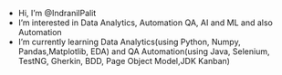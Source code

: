 - Hi, I’m @IndranilPalit
- I’m interested in Data Analytics, Automation QA, AI and ML and also Automation
- I’m currently learning Data Analytics(using Python, Numpy, Pandas,Matplotlib, EDA) and QA Automation(using Java, Selenium, TestNG, Gherkin, BDD, Page Object Model,JDK Kanban) 

<!---
IndranilPalit24/IndranilPalit24 is a ✨ special ✨ repository because its `README.md` (this file) appears on your GitHub profile.
You can click the Preview link to take a look at your changes.
--->
